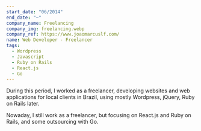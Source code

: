 ```yaml
---
start_date: "06/2014"
end_date: "~"
company_name: Freelancing
company_img: freelancing.webp
company_ref: https://www.joaomarcuslf.com/
name: Web Developer - Freelancer
tags:
  - Wordpress
  - Javascript
  - Ruby on Rails
  - React.js
  - Go
---
```

During this period, I worked as a freelancer, developing websites and web applications for local clients in Brazil, using mostly Wordpress, jQuery, Ruby on Rails later.

Nowaday, I still work as a freelancer, but focusing on React.js and Ruby on Rails, and some outsourcing with Go.
